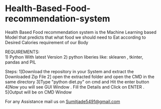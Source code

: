 # Health-Based-Food-recommendation-system
Health Based Food recommendation system is the Machine Learning based Model that predicts that what food we should need to Eat according to Desired Calories requirement of our Body 


REQUIREMENTS:   
              1) Python With latest Version
              2) python liberies like: sklearen , tkinter, pandas and PIL

Steps: 1]Download the repository in your System and extract the Downloaded Zip File 
       2] open the extracted folder and open the CMD in the same directory
       3]Type "python diet.py" on cmd and Hit the enter button 
       4]Now you will see GUI Window . Fill the Details and Click on ENTER .
       5]Output will be on CMD Window

For any Assistance mail us on Sumitjade5491@gmail.com
